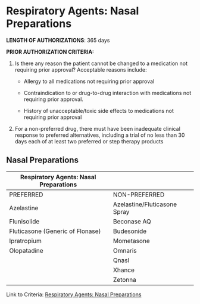 # Respiratory Agents: Nasal Preparations

**LENGTH OF AUTHORIZATIONS**: 365 days

**PRIOR AUTHORIZATION CRITERIA:**

1. Is there any reason the patient cannot be changed to a medication not requiring prior approval? Acceptable reasons include:

    - Allergy to all medications not requiring prior approval

    - Contraindication to or drug-to-drug interaction with medications not requiring prior approval.

    - History of unacceptable/toxic side effects to medications not requiring prior approval

2. For a non-preferred drug, there must have been inadequate clinical response to preferred alternatives, including a trial of no less than 30 days each of at least two preferred or step therapy products

## Nasal Preparations

| Respiratory Agents: Nasal Preparations  |                                 |
|-----------------------------------------|---------------------------------|
| PREFERRED                               | NON-PREFERRED                   |
| Azelastine                              | Azelastine/Fluticasone Spray    |
| Flunisolide                             | Beconase AQ                     |
| Fluticasone (Generic of Flonase)        | Budesonide                      |
| Ipratropium                             | Mometasone                      |
| Olopatadine                             | Omnaris                         |
|                                         | Qnasl                           |
|                                         | Xhance                          |
|                                         | Zetonna                         |

Link to Criteria: [Respiratory Agents: Nasal Preparations](https://pharmacy.medicaid.ohio.gov/sites/default/files/20220415_UPDL_Criteria_FINAL_.pdf#page=95)
